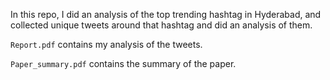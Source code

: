 In this repo, I did an analysis of the top trending hashtag in Hyderabad, and collected unique tweets around that hashtag and did an analysis of them. 

`Report.pdf` contains my analysis of the tweets.

`Paper_summary.pdf` contains the summary of the paper.